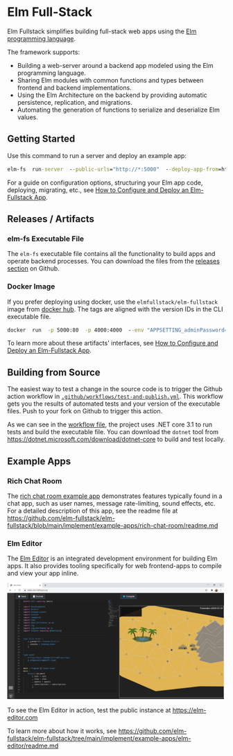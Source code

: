 # Elm Full-Stack

Elm Fullstack simplifies building full-stack web apps using the [Elm programming language](https://elm-lang.org).

The framework supports:

+ Building a web-server around a backend app modeled using the Elm programming language.
+ Sharing Elm modules with common functions and types between frontend and backend implementations.
+ Using the Elm Architecture on the backend by providing automatic persistence, replication, and migrations.
+ Automating the generation of functions to serialize and deserialize Elm values.

## Getting Started

Use this command to run a server and deploy an example app:

```cmd
elm-fs  run-server  --public-urls="http://*:5000"  --deploy-app-from=https://github.com/elm-fullstack/elm-fullstack/tree/557b615e028682f1b45121fe73bf7b4455a6f13b/implement/example-apps/docker-image-default-app
```

For a guide on configuration options, structuring your Elm app code, deploying, migrating, etc., see [How to Configure and Deploy an Elm-Fullstack App](guide/how-to-configure-and-deploy-an-elm-fullstack-app.md).

## Releases / Artifacts

### elm-fs Executable File

The `elm-fs` executable file contains all the functionality to build apps and operate backend processes. You can download the files from the [releases section](https://github.com/elm-fullstack/elm-fullstack/releases) on Github.

### Docker Image

If you prefer deploying using docker, use the `elmfullstack/elm-fullstack` image from [docker hub](https://hub.docker.com/r/elmfullstack/elm-fullstack/tags). The tags are aligned with the version IDs in the CLI executable file.

```cmd
docker  run  -p 5000:80  -p 4000:4000  --env "APPSETTING_adminPassword=test" elmfullstack/elm-fullstack
```

To learn more about these artifacts' interfaces, see [How to Configure and Deploy an Elm-Fullstack App](guide/how-to-configure-and-deploy-an-elm-fullstack-app.md).

## Building from Source

The easiest way to test a change in the source code is to trigger the Github action workflow in [`.github/workflows/test-and-publish.yml`](./.github/workflows/test-and-publish.yml). This workflow gets you the results of automated tests and your version of the executable files. Push to your fork on Github to trigger this action.

As we can see in the [workflow file](./.github/workflows/test-and-publish.yml), the project uses .NET core 3.1 to run tests and build the executable file. You can download the `dotnet` tool from https://dotnet.microsoft.com/download/dotnet-core to build and test locally.

## Example Apps

### Rich Chat Room

The [rich chat room example app](https://github.com/elm-fullstack/elm-fullstack/tree/main/implement/example-apps/rich-chat-room) demonstrates features typically found in a chat app, such as user names, message rate-limiting, sound effects, etc.
For a detailed description of this app, see the readme file at https://github.com/elm-fullstack/elm-fullstack/blob/main/implement/example-apps/rich-chat-room/readme.md

### Elm Editor

The [Elm Editor](https://github.com/elm-fullstack/elm-fullstack/tree/main/implement/example-apps/elm-editor) is an integrated development environment for building Elm apps. It also provides tooling specifically for web frontend-apps to compile and view your app inline.

<a href="https://github.com/elm-fullstack/elm-fullstack/tree/main/implement/example-apps/elm-editor/readme.md">
<img src="./guide/image/2020-12-31-elm-editor-with-project-freemake.png" width="500" />
</a>

To see the Elm Editor in action, test the public instance at https://elm-editor.com

To learn more about how it works, see https://github.com/elm-fullstack/elm-fullstack/tree/main/implement/example-apps/elm-editor/readme.md
